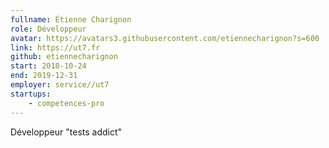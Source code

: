 ```yaml
---
fullname: Étienne Charignon 
role: Développeur
avatar: https://avatars3.githubusercontent.com/etiennecharignon?s=600
link: https://ut7.fr
github: etiennecharignon
start: 2018-10-24
end: 2019-12-31
employer: service//ut7
startups:
    - competences-pro
---
```


Développeur "tests addict"
